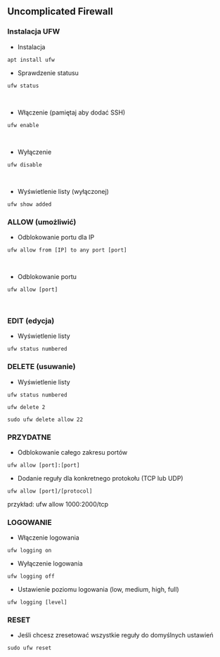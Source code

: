 
## Uncomplicated Firewall
### Instalacja UFW

* Instalacja
```
apt install ufw
```

* Sprawdzenie statusu
```
ufw status
```
<br>

* Włączenie (pamiętaj aby dodać SSH)
```
ufw enable
```
<br>

* Wyłączenie
```
ufw disable
```
<br>

* Wyświetlenie listy (wyłączonej)
```
ufw show added
```

### ALLOW (umożliwić)

* Odblokowanie portu dla IP
```
ufw allow from [IP] to any port [port]
```
<br>

* Odblokowanie portu 

```
ufw allow [port]
```
<br>

### EDIT (edycja)

* Wyświetlenie listy
```
ufw status numbered
```

### DELETE (usuwanie)

* Wyświetlenie listy
```
ufw status numbered
```
```
ufw delete 2
```
```
sudo ufw delete allow 22
```

### PRZYDATNE
* Odblokowanie całego zakresu portów
```
ufw allow [port]:[port]
```
* Dodanie reguły dla konkretnego protokołu (TCP lub UDP)
```
ufw allow [port]/[protocol]
```
przykład: ufw allow 1000:2000/tcp

### LOGOWANIE 
* Włączenie logowania
```
ufw logging on
```

* Wyłączenie logowania
```
ufw logging off
```

* Ustawienie poziomu logowania (low, medium, high, full)
```
ufw logging [level]
```

### RESET

* Jeśli chcesz zresetować wszystkie reguły do domyślnych ustawień
```
sudo ufw reset
```
